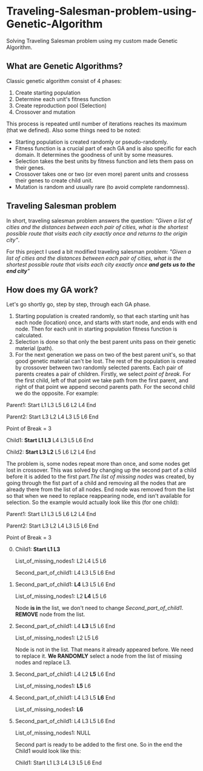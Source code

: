 # Traveling-Salesman-problem-using-Genetic-Algorithm
Solving Traveling Salesman problem using my custom made Genetic Algorithm.

## What are Genetic Algorithms?
Classic genetic algorithm consist of 4 phases:
1. Create starting population
2. Determine each unit's fitness function
4. Create reproduction pool (Selection)
5. Crossover and mutation

This process is repeated until number of iterations reaches its maximum (that we defined). Also some things need to be noted: 
- Starting population is created randomly or pseudo-randomly.
- Fitness function is a crucial part of each GA and is also specific for each domain. It determines the goodness of unit by some measures.
- Selection takes the best units by fitness function and lets them pass on their genes.
- Crossover takes one or two (or even more) parent units and crossess their genes to create child unit.
- Mutation is random and usually rare (to avoid complete randomness).

## Traveling Salesman problem
In short, traveling salesman problem answers the question: 
*"Given a list of cities and the distances between each pair of cities, what is the shortest possible route that visits each city exactly once and returns to the origin city"*.

For this project I used a bit modified traveling salesman problem: 
*"Given a list of cities and the distances between each pair of cities, what is the shortest possible route that visits each city exactly once **and gets us to the end city**"*

## How does my GA work?
Let's go shortly go, step by step, through each GA phase.
1. Starting population is created randomly, so that each starting unit has each node (location) once, and starts with start node, and ends with end node. Then for each unit in starting population fitness function is calculated.
2. Selection is done so that only the best parent units pass on their genetic material (path).
3. For the next generation we pass on two of the best parent unit's, so that good genetic material can't be lost. The rest of the population is created by crossover between two randomly selected parents. Each pair of parents creates a pair of children. Firstly, we select *point of break*. For the first child, left of that point we take path from the first parent, and right of that point we append second parents path. For the second child we do the opposite. For example:

Parent1: Start L1 L3 L5 L6 L2 L4 End

Parent2: Start L3 L2 L4 L3 L5 L6 End

Point of Break = 3

Child1: **Start L1 L3** L4 L3 L5 L6 End

Child2: **Start L3 L2** L5 L6 L2 L4 End

The problem is, some nodes repeat more than once, and some nodes get lost in crossover. This was solved by changing up the second part of a child before it is added to the first part.*The list of missing nodes* was created, by going through the fist part of a child and removing all the nodes that are already there from the list of all nodes. End node was removed from the list so that when we need to replace reappearing node, end isn't available for selection. So the example would actually look like this (for one child):

Parent1: Start L1 L3 L5 L6 L2 L4 End

Parent2: Start L3 L2 L4 L3 L5 L6 End

Point of Break = 3

0.  Child1: **Start L1 L3**
    
    List_of_missing_nodes1: L2 L4 L5 L6
    
    Second_part_of_child1: L4 L3 L5 L6 End

1.  Second_part_of_child1: **L4** L3 L5 L6 End
    
    List_of_missing_nodes1: L2 **L4** L5 L6 
    
    Node **is in** the list, we don't need to change *Second_part_of_child1*. **REMOVE** node from the list.

2.  Second_part_of_child1: L4 **L3** L5 L6 End
    
    List_of_missing_nodes1: L2 L5 L6
    
    Node is not in the list. That means it already appeared before. We need to replace it. **We RANDOMLY** select a node from the list of missing nodes and replace L3.
    
3.  Second_part_of_child1: L4 L2 **L5** L6 End
    
    List_of_missing_nodes1: **L5** L6

4.  Second_part_of_child1: L4 L3 L5 **L6** End
    
    List_of_missing_nodes1: **L6**

5.  Second_part_of_child1: L4 L3 L5 L6 End
    
    List_of_missing_nodes1: NULL
    
    Second part is ready to be added to the first one. So in the end the Child1 would look like this:
    
    Child1: Start L1 L3 L4 L3 L5 L6 End
    
